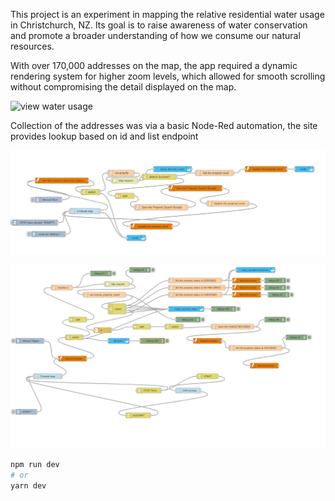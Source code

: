 This project is an experiment in mapping the relative residential water usage in Christchurch, NZ. Its goal is to raise awareness of water conservation and promote a broader understanding of how we consume our natural resources.

With over 170,000 addresses on the map, the app required a dynamic rendering system for higher zoom levels, which allowed for smooth scrolling without compromising the detail displayed on the map.

![view water usage](img/chch-reporting.PNG)

Collection of the addresses was via a basic Node-Red automation, the site provides lookup based on id and list endpoint

![check property status](img/1_getPropertyStart.png)

![check property status](img/2_CheckPropertyStatus.png)




```bash
npm run dev
# or
yarn dev
```